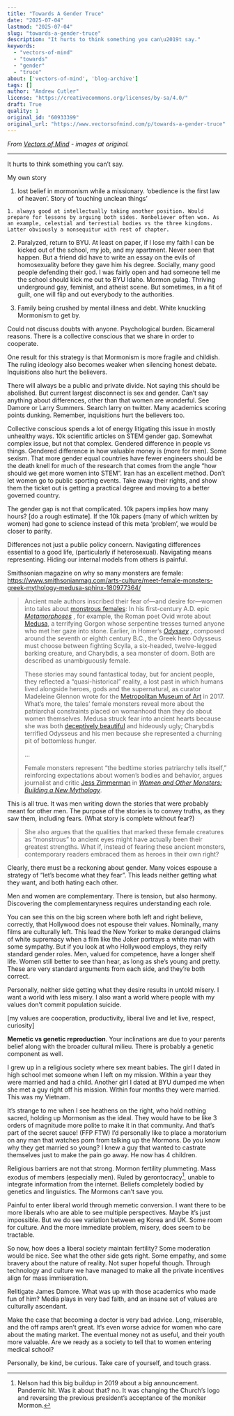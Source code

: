 ```yaml
---
title: "Towards A Gender Truce"
date: "2025-07-04"
lastmod: "2025-07-04"
slug: "towards-a-gender-truce"
description: "It hurts to think something you can\u2019t say."
keywords:
  - "vectors-of-mind"
  - "towards"
  - "gender"
  - "truce"
about: ['vectors-of-mind', 'blog-archive']
tags: []
author: "Andrew Cutler"
license: "https://creativecommons.org/licenses/by-sa/4.0/"
draft: True
quality: 1
original_id: "60933399"
original_url: "https://www.vectorsofmind.com/p/towards-a-gender-truce"
---
```

*From [Vectors of Mind](https://www.vectorsofmind.com/p/towards-a-gender-truce) - images at original.*

---

It hurts to think something you can’t say. 

My own story

  1. lost belief in mormonism while a missionary. ‘obedience is the first law of heaven’. Story of ‘touching unclean things’

    1. always good at intellectually taking another position. Would prepare for lessons by arguing both sides. Nonbeliever often won. As an example, celestial and terrestial bodies vs the three kingdoms. Latter obviously a nonsequitur with rest of chapter.

  2. Paralyzed, return to BYU. At least on paper, if I lose my faith I can be kicked out of the school, my job, and my apartment. Never seen that happen. But a friend did have to write an essay on the evils of homosexuality before they gave him his degree. Socially, many good people defending their god. I was fairly open and had someone tell me the school should kick me out to BYU Idaho. Mormon gulag. Thriving underground gay, feminist, and atheist scene. But sometimes, in a fit of guilt, one will flip and out everybody to the authorities.

  3. Family being crushed by mental illness and debt. White knuckling Mormonism to get by.




Could not discuss doubts with anyone. Psychological burden. Bicameral reasons. There is a collective conscious that we share in order to cooperate.

One result for this strategy is that Mormonism is more fragile and childish. The ruling ideology also becomes weaker when silencing honest debate. Inquisitions also hurt the believers.

There will always be a public and private divide. Not saying this should be abolished. But current largest disconnect is sex and gender. Can’t say anything about differences, other than that women are wonderful. See Damore or Larry Summers. Search larry on twitter. Many academics scoring points dunking. Remember, inquisitions hurt the believers too.

Collective conscious spends a lot of energy litigating this issue in mostly unhealthy ways. 10k scientific articles on STEM gender gap. Somewhat complex issue, but not that complex. Gendered difference in people vs things. Gendered difference in how valuable money is (more for men). Some sexism. That more gender equal countries have fewer engineers should be the death knell for much of the research that comes from the angle “how should we get more women into STEM”. Iran has an excellent method. Don’t let women go to public sporting events. Take away their rights, and show them the ticket out is getting a practical degree and moving to a better governed country. 

The gender gap is not that complicated. 10k papers implies how many hours? [do a rough estimate]. If the 10k papers (many of which written by women) had gone to science instead of this meta ‘problem’, we would be closer to parity. 

Differences not just a public policy concern. Navigating differences essential to a good life, (particularly if heterosexual). Navigating means representing. Hiding our internal models from others is painful. 

Smithsonian magazine on why so many monsters are female: https://www.smithsonianmag.com/arts-culture/meet-female-monsters-greek-mythology-medusa-sphinx-180977364/

> Ancient male authors inscribed their fear of—and desire for—women into tales about [monstrous females](https://www.latimes.com/books/jacketcopy/la-ca-jc-women-and-power-20171228-story.html): In his first-century A.D. epic _[Metamorphoses](https://www.britannica.com/topic/Metamorphoses-poem-by-Ovid)_ , for example, the Roman poet Ovid wrote about [Medusa](https://ovid.lib.virginia.edu/trans/Metamorph4.htm), a terrifying Gorgon whose serpentine tresses turned anyone who met her gaze into stone. Earlier, in Homer’s _[Odyssey](https://www.smithsonianmag.com/history/odysseys-end-the-search-for-ancient-ithaca-112739669/)_ , composed around the seventh or eighth century B.C., the Greek hero Odysseus must choose between fighting Scylla, a six-headed, twelve-legged barking creature, and Charybdis, a sea monster of doom. Both are described as unambiguously female.
> 
> These stories may sound fantastical today, but for ancient people, they reflected a “quasi-historical” reality, a lost past in which humans lived alongside heroes, gods and the supernatural, as curator Madeleine Glennon wrote for the [Metropolitan Museum of Art](https://www.metmuseum.org/toah/hd/medu/hd_medu.htm) in 2017. What’s more, the tales’ female monsters reveal more about the patriarchal constraints placed on womanhood than they do about women themselves. Medusa struck fear into ancient hearts because she was both [deceptively beautiful](https://www.artsy.net/article/artsy-editorial-depictions-medusa-way-society-views-powerful-women) and hideously ugly; Charybdis terrified Odysseus and his men because she represented a churning pit of bottomless hunger.
> 
> …
> 
> Female monsters represent “the bedtime stories patriarchy tells itself,” reinforcing expectations about women’s bodies and behavior, argues journalist and critic [Jess Zimmerman](http://www.jesszimmerman.com/) in _[Women and Other Monsters: Building a New Mythology](http://www.beacon.org/Women-and-Other-Monsters-P1644.aspx)_.

This is all true. It was men writing down the stories that were probably meant for other men. The purpose of the stories is to convey truths, as they saw them, including fears. (What story is complete without fear?)

> She also argues that the qualities that marked these female creatures as “monstrous” to ancient eyes might have actually been their greatest strengths. What if, instead of fearing these ancient monsters, contemporary readers embraced them as heroes in their own right?

Clearly, there must be a reckoning about gender. Many voices espouse a strategy of “let’s become what they fear”. This leads neither getting what they want, and both hating each other. 

Men and women are complementary. There is tension, but also harmony. Discovering the complementaryness requires understanding each role. 

You can see this on the big screen where both left and right believe, correctly, that Hollywood does not espouse their values. Nominally, many films are culturally left. This lead the New Yorker to make deranged claims of white supremacy when a film like the Joker portrays a white man with some sympathy. But if you look at who Hollywood employs, they reify standard gender roles. Men, valued for competence, have a longer shelf life. Women still better to see than hear, as long as she’s young and pretty. These are very standard arguments from each side, and they’re both correct.

Personally, neither side getting what they desire results in untold misery. I want a world with less misery. I also want a world where people with my values don’t commit population suicide.

[my values are cooperation, productivity, liberal live and let live, respect, curiosity]

**Memetic vs genetic reproduction**. Your inclinations are due to your parents belief along with the broader cultural milieu. There is probably a genetic component as well. 

I grew up in a religious society where sex meant babies. The girl I dated in high school met someone when I left on my mission. Within a year they were married and had a child. Another girl I dated at BYU dumped me when she met a guy right off his mission. Within four months they were married. This was my Vietnam.

It’s strange to me when I see heathens on the right, who hold nothing sacred, holding up Mormonism as the ideal. They would have to be like 3 orders of magnitude more polite to make it in that community. And that’s part of the secret sauce! (FFP FTW) I’d personally like to place a moratorium on any man that watches porn from talking up the Mormons. Do you know why they get married so young? I knew a guy that wanted to castrate themselves just to make the pain go away. He now has 4 children.

Religious barriers are not that strong. Mormon fertility plummeting. Mass exodus of members (especially men). Ruled by gerontocracy[^1], unable to integrate information from the internet. Beliefs completely bodied by genetics and linguistics. The Mormons can’t save you.

Painful to enter liberal world through memetic conversion. I want there to be more liberals who are able to see multiple perspectives. Maybe it’s just impossible. But we do see variation between eg Korea and UK. Some room for culture. And the more immediate problem, misery, does seem to be tractable.

So now, how does a liberal society maintain fertility? Some moderation would be nice. See what the other side gets right. Some empathy, and some bravery about the nature of reality. Not super hopeful though. Through technology and culture we have managed to make all the private incentives align for mass immiseration.

Relitigate James Damore. What was up with those academics who made fun of him? Media plays in very bad faith, and an insane set of values are culturally ascendant.

Make the case that becoming a doctor is very bad advice. Long, miserable, and the off ramps aren’t great. It’s even worse advice for women who care about the mating market. The eventual money not as useful, and their youth more valuable. Are we ready as a society to tell that to women entering medical school? 

Personally, be kind, be curious. Take care of yourself, and touch grass.

[^1]: Nelson had this big buildup in 2019 about a big announcement. Pandemic hit. Was it about that? no. It was changing the Church’s logo and reversing the previous president’s acceptance of the moniker Mormon.

